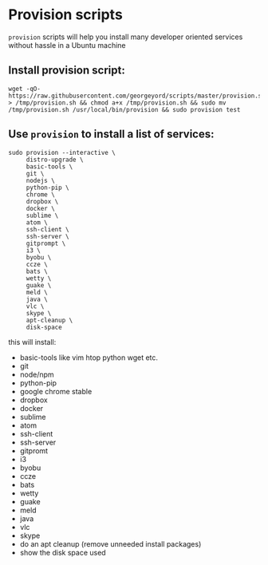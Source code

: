 Provision scripts
=================

`provision` scripts will help you install many developer oriented services without hassle in a Ubuntu machine

## Install provision script:
```
wget -qO- https://raw.githubusercontent.com/georgeyord/scripts/master/provision.sh > /tmp/provision.sh && chmod a+x /tmp/provision.sh && sudo mv /tmp/provision.sh /usr/local/bin/provision && sudo provision test
```

## Use `provision` to install a list of services:
```
sudo provision --interactive \
     distro-upgrade \
     basic-tools \
     git \
     nodejs \
     python-pip \
     chrome \
     dropbox \
     docker \
     sublime \
     atom \
     ssh-client \
     ssh-server \
     gitprompt \
     i3 \
     byobu \
     ccze \
     bats \
     wetty \
     guake \
     meld \
     java \
     vlc \
     skype \
     apt-cleanup \
     disk-space
```

this will install:
 * basic-tools like vim htop python wget etc.
 * git
 * node/npm
 * python-pip
 * google chrome stable
 * dropbox
 * docker
 * sublime
 * atom
 * ssh-client
 * ssh-server
 * gitpromt
 * i3
 * byobu
 * ccze
 * bats
 * wetty
 * guake
 * meld
 * java
 * vlc
 * skype
 * do an apt cleanup (remove unneeded install packages)
 * show the disk space used
